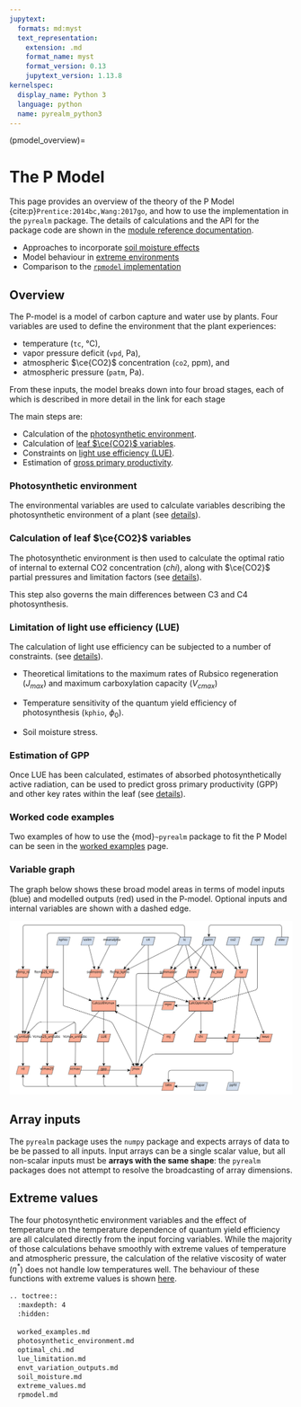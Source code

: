 ```yaml
---
jupytext:
  formats: md:myst
  text_representation:
    extension: .md
    format_name: myst
    format_version: 0.13
    jupytext_version: 1.13.8
kernelspec:
  display_name: Python 3
  language: python
  name: pyrealm_python3
---
```


<!-- markdownlint-disable-next-line MD041 -->
(pmodel_overview)=

# The P Model

This page provides an overview of the theory of the P Model
{cite:p}`Prentice:2014bc,Wang:2017go`, and how to use the implementation in the
`pyrealm` package. The details of calculations and the API for the package code are
shown in the [module reference documentation](../../api/pmodel_api).

* Approaches to incorporate [soil moisture effects](soil_moisture.md)
* Model behaviour in [extreme environments](extreme_values.md)
* Comparison to the [`rpmodel` implementation](rpmodel.md)

## Overview

The P-model is a model of carbon capture and water use by plants. Four
variables are used to define the environment that the plant experiences:

* temperature (`tc`, °C),
* vapor pressure deficit (`vpd`, Pa),
* atmospheric $\ce{CO2}$ concentration (`co2`, ppm), and
* atmospheric pressure (`patm`, Pa).

From these inputs, the model breaks down into four broad stages, each of which
is described in more detail in the link for each stage

The main steps are:

* Calculation of the [photosynthetic environment](photosynthetic_environment).
* Calculation of [leaf $\ce{CO2}$ variables](optimal_chi).
* Constraints on [light use efficiency (LUE)](lue_limitation).
* Estimation of [gross primary productivity](estimating-productivity).

### Photosynthetic environment

The environmental variables are used to calculate variables describing the
photosynthetic environment of a plant (see
[details](photosynthetic_environment)).

### Calculation of leaf $\ce{CO2}$ variables

The photosynthetic environment is then used to calculate the optimal ratio of
internal to external CO2 concentration ($chi$), along with $\ce{CO2}$ partial
pressures and limitation factors (see [details](optimal_chi)).

This step also governs the main differences between C3 and C4 photosynthesis.

### Limitation of light use efficiency (LUE)

The calculation of light use efficiency can be subjected to a number of
constraints. (see [details](lue_limitation)).

* Theoretical limitations to the maximum rates of Rubsico regeneration
   ($J_{max}$) and maximum carboxylation capacity ($V_{cmax}$)

* Temperature sensitivity of the quantum yield efficiency of photosynthesis
(`kphio`, $\phi_0$).

* Soil moisture stress.

### Estimation of GPP

Once LUE has been calculated, estimates of absorbed photosynthetically active
radiation, can be used to predict gross primary productivity (GPP) and other key
rates within the leaf (see [details](estimating-productivity)).

### Worked code examples

Two examples of how to use the {mod}`~pyrealm` package to fit the P Model can be seen in
the [worked examples](worked_examples) page.

### Variable graph

The graph below shows these broad model areas in terms of model inputs (blue)
and modelled outputs (red) used in the P-model. Optional inputs and internal
variables are shown with a dashed edge.

![pmodel.svg](pmodel.svg)

## Array inputs

The `pyrealm` package uses the `numpy` package and expects arrays of data to be be
passed to all inputs. Input arrays can be a single scalar value, but all non-scalar
inputs must be **arrays with the same shape**: the `pyrealm` packages does not attempt
to resolve the broadcasting of array dimensions.

## Extreme values

The four photosynthetic environment variables and the effect of temperature
on the temperature dependence of quantum yield efficiency are all calculated
directly from the input forcing variables. While the majority of those calculations
behave smoothly with extreme values of temperature and atmospheric pressure,
the calculation of the relative viscosity of water ($\eta^*$) does not handle
low temperatures well. The behaviour of these functions with extreme values
is shown [here](extreme_values).

```{eval-rst}
.. toctree::
  :maxdepth: 4
  :hidden:

  worked_examples.md
  photosynthetic_environment.md
  optimal_chi.md
  lue_limitation.md
  envt_variation_outputs.md
  soil_moisture.md
  extreme_values.md
  rpmodel.md
```

